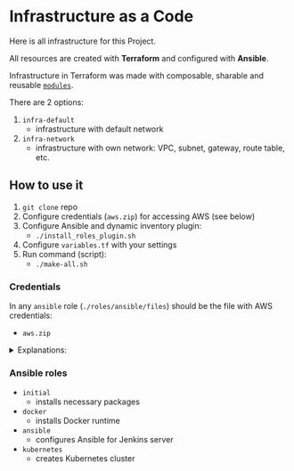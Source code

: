 # Infrastructure as a Code
Here is all infrastructure for this Project.

All resources are created with **Terraform** and configured with **Ansible**.

Infrastructure in Terraform was made with composable, sharable and reusable [`modules`](https://github.com/serhiiKalchenko/terraform.git).

There are 2 options:
1. `infra-default`
    - infrastructure with default network
2. `infra-network`
    - infrastructure with own network: VPC, subnet, gateway, route table, etc. 

## How to use it
1. `git clone` repo
2. Configure credentials (`aws.zip`) for accessing AWS (see below)
3. Configure Ansible and dynamic inventory plugin:
    - `./install_roles_plugin.sh`
4. Configure `variables.tf` with your settings
5. Run command (script):
    - `./make-all.sh`

### Credentials
In any `ansible` role (`./roles/ansible/files`) should be the file with AWS credentials:
- `aws.zip` 

<details>
<summary> Explanations: </summary>
Here is used the concept of shared credentials file.

Archive folder `.aws` from your home dir and put the file `aws.zip` into any `ansible` role you use (`./roles/ansible/files`).

Ansible role `ansible` take this credentials file and copy it in `jenkins` user home dir:
```
- name: Extract 'aws.zip' to Jenkins home dir
  become: yes
  unarchive:
    src: ../files/aws.zip
    dest: /home/jenkins
  when: not aws_creds.stat.exists
```
Jenkins needs it because it use Ansible with Dynamic inventory (`hosts_aws_ec2.yml`)


More info about AWS credentials here:
https://docs.aws.amazon.com/cli/latest/userguide/cli-configure-files.html

You can choose credentials of any user you made in AWS (IAM). 

Permissions (policy): `AmazonEC2ReadOnlyAccess`
</details>

### Ansible roles
- `initial`
    - installs necessary packages
- `docker`
    - installs Docker runtime
- `ansible`
    - configures Ansible for Jenkins server
- `kubernetes`
    - creates Kubernetes cluster
